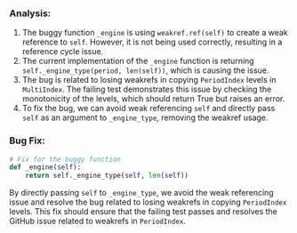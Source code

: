 ### Analysis:
1. The buggy function `_engine` is using `weakref.ref(self)` to create a weak reference to `self`. However, it is not being used correctly, resulting in a reference cycle issue.
2. The current implementation of the `_engine` function is returning `self._engine_type(period, len(self))`, which is causing the issue.
3. The bug is related to losing weakrefs in copying `PeriodIndex` levels in `MultiIndex`. The failing test demonstrates this issue by checking the monotonicity of the levels, which should return True but raises an error.
4. To fix the bug, we can avoid weak referencing `self` and directly pass `self` as an argument to `_engine_type`, removing the weakref usage.

### Bug Fix:
```python
# Fix for the buggy function
def _engine(self):
    return self._engine_type(self, len(self))
```

By directly passing `self` to `_engine_type`, we avoid the weak referencing issue and resolve the bug related to losing weakrefs in copying `PeriodIndex` levels. This fix should ensure that the failing test passes and resolves the GitHub issue related to weakrefs in `PeriodIndex`.
